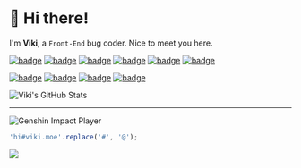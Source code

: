 # 👋 Hi there!

I'm **Viki**, a `Front-End` bug coder. Nice to meet you here.

[![badge](https://img.shields.io/badge/-JavaScript-f7a326?style=flat-square&logo=javascript&logoColor=ffffff)](https://www.ecma-international.org/)
[![badge](https://img.shields.io/badge/-TypeScript-007acc?style=flat-square&logo=typescript&logoColor=white)](https://www.typescriptlang.org/)
[![badge](https://img.shields.io/badge/-Node.js-43853d?style=flat-square&logo=node.js&logoColor=ffffff)](https://nodejs.org/)
[![badge](https://img.shields.io/badge/-React-33aaff?style=flat-square&logo=react&logoColor=ffffff)](https://reactjs.org/)
[![badge](https://img.shields.io/badge/-Vue-42b883?style=flat-square&logo=vue.js&logoColor=ffffff)](https://vuejs.org/)
[![badge](https://img.shields.io/badge/-Electron-51727d?style=flat-square&logo=electron&logoColor=white)](https://www.electronjs.org/)

[![badge](https://img.shields.io/badge/-Visual%20Studio%20Code-1d89d2?style=flat-square&logo=visual-studio-code&logoColor=ffffff)](https://code.visualstudio.com/)
[![badge](https://img.shields.io/badge/-Linux%20WSL2-f7a326?style=flat-square&logo=linux&logoColor=ffffff)](https://linux.org/)
[![badge](https://img.shields.io/badge/-Windows%20Terminal-333333?style=flat-square&logo=WindowsTerminal&logoColor=ffffff)](https://www.microsoft.com/zh-cn/p/windows-terminal/9n0dx20hk701)
[![badge](https://img.shields.io/badge/-Google%20Chrome-4c8bf4?style=flat-square&logo=GoogleChrome&logoColor=ffffff)](https://google.cn/chrome/)

![Viki's GitHub Stats](https://github-readme-stats.vercel.app/api?username=vikiboss&show_icons=true)

---

![Genshin Impact Player](https://genshin-card.getloli.com/detail/rand/321901921.png)

```js
'hi#viki.moe'.replace('#', '@');
```

![](https://komarev.com/ghpvc/?username=vikiboss&color=orange)
